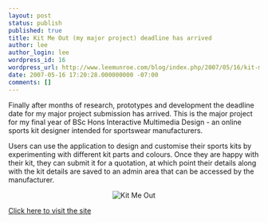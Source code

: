```yaml
---
layout: post
status: publish
published: true
title: Kit Me Out (my major project) deadline has arrived
author: lee
author_login: lee
wordpress_id: 16
wordpress_url: http://www.leemunroe.com/blog/index.php/2007/05/16/kit-me-out-my-major-project-deadline-has-arrived/
date: 2007-05-16 17:20:28.000000000 -07:00
comments: []
---
```

Finally after months of research, prototypes and development the deadline date for my major project submission has arrived. This is the major project for my final year of BSc Hons Interactive Multimedia Design - an online sports kit designer intended for sportswear manufacturers.

Users can use the application to design and customise their sports kits by experimenting with different kit parts and colours. Once they are happy with their kit, they can submit it for a quotation, at which point their details along with the kit details are saved to an admin area that can be accessed by the manufacturer.
<p align="center"><img src="http://www.leemunroe.com/wp-content/uploads/2007/11/kitmeout.jpg" alt="Kit Me Out" /></p>
<a href="http://kit.meout.net/">Click here to visit the site  </a>
